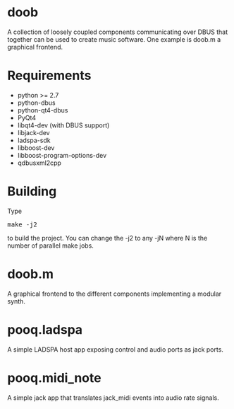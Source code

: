 # doob

A collection of loosely coupled components communicating over DBUS that together can be used to create music software. One example is doob.m a graphical frontend.

# Requirements

 * python >= 2.7
 * python-dbus
 * python-qt4-dbus
 * PyQt4
 * libqt4-dev (with DBUS support)
 * libjack-dev
 * ladspa-sdk
 * libboost-dev
 * libboost-program-options-dev
 * qdbusxml2cpp

# Building

Type 

<pre>
make -j2
</pre>

to build the project. You can change the -j2 to any -jN where N is the number of parallel make jobs.

# doob.m

A graphical frontend to the different components implementing a modular synth.

# pooq.ladspa

A simple LADSPA host app exposing control and audio ports as jack ports.

# pooq.midi_note

A simple jack app that translates jack_midi events into audio rate signals.

